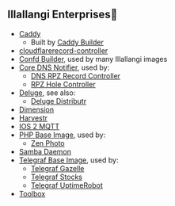 ## Illallangi Enterprises👋

<!--

**Here are some ideas to get you started:**

🙋‍♀️ A short introduction - what is your organization all about?
🌈 Contribution guidelines - how can the community get involved?
👩‍💻 Useful resources - where can the community find your docs? Is there anything else the community should know?
🍿 Fun facts - what does your team eat for breakfast?
🧙 Remember, you can do mighty things with the power of [Markdown](https://docs.github.com/github/writing-on-github/getting-started-with-writing-and-formatting-on-github/basic-writing-and-formatting-syntax)
-->

* [Caddy](https://github.com/illallangi/caddy)
  * Built by [Caddy Builder](https://github.com/illallangi/caddy-builder)
* [cloudflarerecord-controller](https://github.com/illallangi/cloudflarerecord-controller)
* [Confd Builder](https://github.com/illallangi/confd-builder), used by many Illallangi images
* [Core DNS Notifier](https://github.com/illallangi/coredns-notifier), used by:
  * [DNS RPZ Record Controller](https://github.com/illallangi/dnsrpzrecord-controller)
  * [RPZ Hole Controller](https://github.com/illallangi/rpzhole-controller)
* [Deluge](https://github.com/illallangi/deluge), see also:
  * [Deluge Distributr](https://github.com/illallangi/deluge-distributr)
* [Dimension](https://github.com/illallangi/dimension)
* [Harvestr](https://github.com/illallangi/harvestr)
* [IOS 2 MQTT](https://github.com/illallangi/ios2mqtt)
* [PHP Base Image](https://github.com/illallangi/php-base), used by:
  * [Zen Photo](https://github.com/illallangi/zenphoto)
* [Samba Daemon](https://github.com/illallangi/samba-daemon)
* [Telegraf Base Image](https://github.com/illallangi/telegraf-base), used by:
  * [Telegraf Gazelle](https://github.com/illallangi/telegraf-gazelle)
  * [Telegraf Stocks](https://github.com/illallangi/telegraf-stocks)
  * [Telegraf UptimeRobot](https://github.com/illallangi/telegraf-uptimerobot)
* [Toolbox](https://github.com/illallangi/toolbx)
